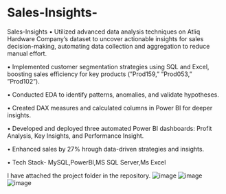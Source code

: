 # Sales-Insights-
Sales-Insights
• Utilized advanced data analysis techniques on Atliq Hardware Company’s dataset to uncover actionable insights for sales decision-making, automating data collection and aggregation to reduce manual effort.

• Implemented customer segmentation strategies using SQL and Excel, boosting sales efficiency for key products (”Prod159,” ”Prod053,” ”Prod102”).

• Conducted EDA to identify patterns, anomalies, and validate hypotheses.

• Created DAX measures and calculated columns in Power BI for deeper insights.

• Developed and deployed three automated Power BI dashboards: Profit Analysis, Key Insights, and Performance Insight.

• Enhanced sales by 27% hrough data-driven strategies and insights.

• Tech Stack- MySQL,PowerBI,MS SQL Server,Ms Excel

I have attached the project folder in the repository. 
![image](https://github.com/user-attachments/assets/9715cc70-0f84-478b-ade3-2610dd28f550)
![image](https://github.com/user-attachments/assets/52a2ee26-4600-4b2c-9291-cc8d72c7e826)
![image](https://github.com/user-attachments/assets/c7bfa2b3-1426-48dd-9e0a-4f9f37552b27)
